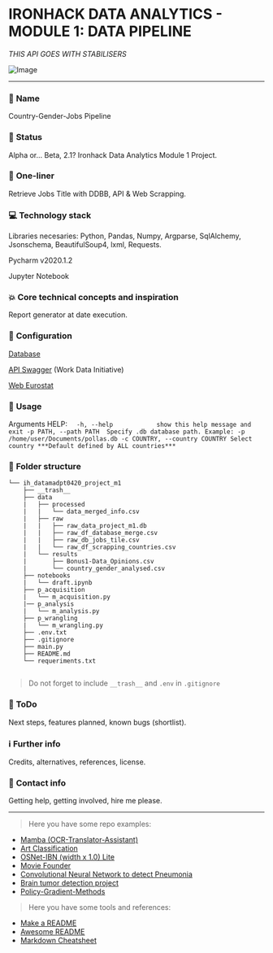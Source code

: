 # IRONHACK DATA ANALYTICS - MODULE 1: DATA PIPELINE

*THIS API GOES WITH STABILISERS*

![Image](https://66.media.tumblr.com/f12be6275f5fb05d9d3cff544a53077e/tumblr_mhjvnpzadC1ruw1vso2_400.gifv)

---

### :raising_hand: **Name** 
Country-Gender-Jobs Pipeline

### :baby: **Status**
Alpha or... Beta, 2.1?
Ironhack Data Analytics Module 1 Project. 

### :running: **One-liner**
Retrieve Jobs Title with DDBB, API & Web Scrapping.

### :computer: **Technology stack**
Libraries necesaries: Python, Pandas, Numpy, Argparse, SqlAlchemy, Jsonschema, BeautifulSoup4, lxml, Requests. 

Pycharm v2020.1.2

Jupyter Notebook

### :boom: **Core technical concepts and inspiration**
Report generator at date execution.

### :wrench: **Configuration**
[Database](http://www.potacho.com/files/ironhack/raw_data_project_m1.db)

[API Swagger](http://api.dataatwork.org/v1/spec/) (Work Data Initiative)

[Web Eurostat](https://ec.europa.eu/eurostat/statistics-explained/index.php/Glossary:Country_codes) 

### :see_no_evil: **Usage**
Arguments HELP:
`  -h, --help            show this help message and exit
   -p PATH, --path PATH  Specify .db database path. Example: -p
                        /home/user/Documents/pollas.db
   -c COUNTRY, --country COUNTRY
                        Select country ***Default defined by ALL countries***`
                        

### :file_folder: **Folder structure**
```
└── ih_datamadpt0420_project_m1
    ├── __trash__
    ├── data
    |   ├── processed
    |   |   └── data_merged_info.csv
    |   ├── raw
    |   |   ├── raw_data_project_m1.db
    |   |   ├── raw_df_database_merge.csv
    |   |   ├── raw_db_jobs_tile.csv
    |   |   └── raw_df_scrapping_countries.csv
    |   └── results
    |       ├── Bonus1-Data_Opinions.csv
    |       └── country_gender_analysed.csv
    ├── notebooks
    |   └── draft.ipynb
    ├── p_acquisition
    |   └── m_acquisition.py
    |── p_analysis
    |   └── m_analysis.py
    ├── p_wrangling
    |   └── m_wrangling.py
    ├── .env.txt
    ├── .gitignore
    ├── main.py
    ├── README.md
    └── requeriments.txt
        
```

> Do not forget to include `__trash__` and `.env` in `.gitignore` 

### :shit: **ToDo**
Next steps, features planned, known bugs (shortlist).

### :information_source: **Further info**
Credits, alternatives, references, license.

### :love_letter: **Contact info**
Getting help, getting involved, hire me please.

---

> Here you have some repo examples:
- [Mamba (OCR-Translator-Assistant)](https://github.com/YonatanRA/OCR-translator-assistant-project)
- [Art Classification](https://github.com/serguma/art_classification)
- [OSNet-IBN (width x 1.0) Lite](https://github.com/RodMech/OSNet-IBN1-Lite)
- [Movie Founder](https://github.com/Alfagu/final-project-Ironhack-0419mad)
- [Convolutional Neural Network to detect Pneumonia](https://github.com/jmolins89/final-project)
- [Brain tumor detection project](https://github.com/alonsopdani/brain-tumor-detection-project)
- [Policy-Gradient-Methods](https://github.com/cyoon1729/Policy-Gradient-Methods)

> Here you have some tools and references:
- [Make a README](https://www.makeareadme.com/)
- [Awesome README](https://github.com/matiassingers/awesome-readme)
- [Markdown Cheatsheet](https://github.com/adam-p/markdown-here/wiki/Markdown-Cheatsheet)

